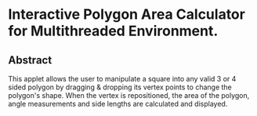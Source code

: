 # Interactive Polygon Area Calculator for Multithreaded Environment.

## Abstract
This applet allows the user to manipulate a square into any valid 3 or 4 sided polygon by
dragging &amp; dropping its vertex points to change the polygon&#39;s shape. When the vertex
is repositioned, the area of the polygon, angle measurements and side lengths
are calculated and displayed.

